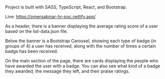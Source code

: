Project is built with SASS, TypeScript, React, and Bootstrap.

Live: https://omersakmar-hr-poc.netlify.app/

As a header, there is a banner displaying the average rating score of a user based on the list-data.json file.

Below the banner is a Bootstrap Carousel, showing each type of badge (in groups of 4) a user has received, along with the number of times a certain badge has been received.

On the main section of the page, there are cards displaying the people who have awarded the user with a badge. You can also see what kind of a badge they awarded, the message they left, and their praise ratings.
